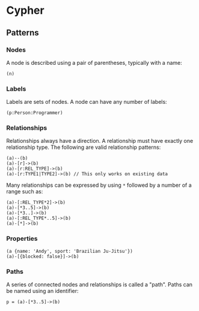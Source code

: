 Cypher
======

## Patterns

### Nodes
A node is described using a pair of parentheses, typically with a name:
```
(n)
```

### Labels
Labels are sets of nodes.
A node can have any number of labels:
```
(p:Person:Programmer)
```

### Relationships
Relationships always have a direction.
A relationship must have exactly one relationship type.
The following are valid relationship patterns:
```
(a)--(b)
(a)-[r]->(b)
(a)-[r:REL_TYPE]->(b)
(a)-[r:TYPE1|TYPE2]->(b) // This only works on existing data
```

Many relationships can be expressed by using `*` followed by a number of a range such as:
```
(a)-[:REL_TYPE*2]->(b)
(a)-[*3..5]->(b)
(a)-[*3..]->(b)
(a)-[:REL_TYPE*..5]->(b)
(a)-[*]->(b)
```

### Properties
```
(a {name: 'Andy', sport: 'Brazilian Ju-Jitsu'})
(a)-[{blocked: false}]->(b)
```

### Paths
A series of connected nodes and relationships is called a "path".
Paths can be named using an identifier:
```
p = (a)-[*3..5]->(b)
```
